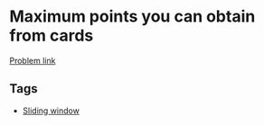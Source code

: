# Maximum points you can obtain from cards

[Problem link](https://leetcode.com/problems/maximum-points-you-can-obtain-from-cards)

## Tags

* [Sliding window](/README.md#Sliding_window)

